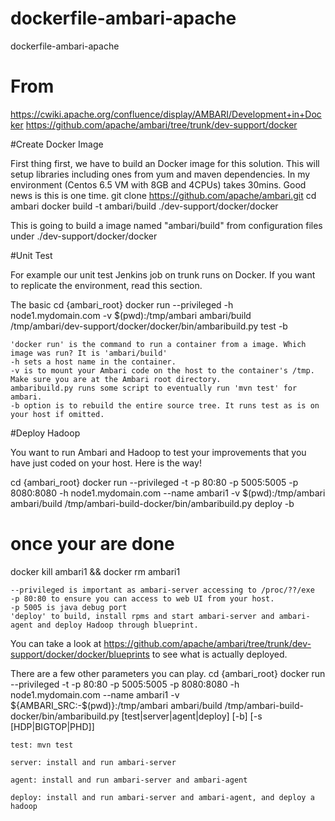 # dockerfile-ambari-apache
dockerfile-ambari-apache

# From
https://cwiki.apache.org/confluence/display/AMBARI/Development+in+Docker
https://github.com/apache/ambari/tree/trunk/dev-support/docker

#Create Docker Image

First thing first, we have to build an Docker image for this solution. This will setup libraries including ones from yum and maven dependencies. In my environment (Centos 6.5 VM with 8GB and 4CPUs) takes 30mins. Good news is this is one time.
git clone https://github.com/apache/ambari.git
cd ambari
docker build -t ambari/build ./dev-support/docker/docker

This is going to build a image named "ambari/build" from configuration files under ./dev-support/docker/docker

#Unit Test

For example our unit test Jenkins job on trunk runs on Docker. If you want to replicate the environment, read this section.

The basic
cd {ambari_root}
docker run --privileged -h node1.mydomain.com -v $(pwd):/tmp/ambari ambari/build /tmp/ambari/dev-support/docker/docker/bin/ambaribuild.py test -b

    'docker run' is the command to run a container from a image. Which image was run? It is 'ambari/build'
    -h sets a host name in the container. 
    -v is to mount your Ambari code on the host to the container's /tmp. Make sure you are at the Ambari root directory.
    ambaribuild.py runs some script to eventually run 'mvn test' for ambari. 
    -b option is to rebuild the entire source tree. It runs test as is on your host if omitted. 
    
#Deploy Hadoop

You want to run Ambari and Hadoop to test your improvements that you have just coded on your host. Here is the way!

 
cd {ambari_root}
docker run --privileged -t -p 80:80 -p 5005:5005 -p 8080:8080 -h node1.mydomain.com --name ambari1 -v $(pwd):/tmp/ambari ambari/build /tmp/ambari-build-docker/bin/ambaribuild.py deploy -b
  
# once your are done
docker kill ambari1 && docker rm ambari1

    --privileged is important as ambari-server accessing to /proc/??/exe
    -p 80:80 to ensure you can access to web UI from your host.
    -p 5005 is java debug port
    'deploy' to build, install rpms and start ambari-server and ambari-agent and deploy Hadoop through blueprint.

You can take a look at https://github.com/apache/ambari/tree/trunk/dev-support/docker/docker/blueprints to see what is actually deployed.

 

There are a few other parameters you can play.
cd {ambari_root}
docker run --privileged -t -p 80:80 -p 5005:5005 -p 8080:8080 -h node1.mydomain.com --name ambari1 -v ${AMBARI_SRC:-$(pwd)}:/tmp/ambari ambari/build /tmp/ambari-build-docker/bin/ambaribuild.py [test|server|agent|deploy] [-b] [-s [HDP|BIGTOP|PHD]]

    test: mvn test

    server: install and run ambari-server

    agent: install and run ambari-server and ambari-agent

    deploy: install and run ambari-server and ambari-agent, and deploy a hadoop

 
